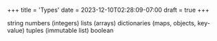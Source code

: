 +++
title = 'Types'
date = 2023-12-10T02:28:09-07:00
draft = true
+++

string
numbers (integers)
lists (arrays)
dictionaries (maps, objects, key-value)
tuples (immutable list)
boolean

